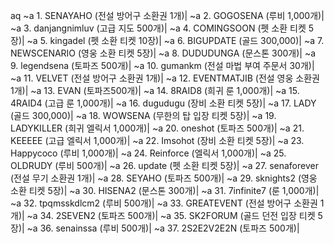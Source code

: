 aq ~a 1. SENAYAHO (전설 방어구 소환권 1개)|
~a 2. GOGOSENA (루비 1,000개)|
~a 3. danjangnimluv (고급 지도 500개)|
~a 4. COMINGSOON (펫 소환 티켓 5장)|
~a 5. kingadel (펫 소환 티켓 10장)|
~a 6. BIGUPDATE (골드 300,000)|
~a 7. NEWSCENARIO (영웅 소환 티켓 5장)|
~a 8. DUDUDUNGA (문스톤 300개)|
~a 9. legendsena (토파즈 500개)|
~a 10. gumankm (전설 마법 부여 주문서 30개)|
~a 11. VELVET (전설 방어구 소환권 1개)|
~a 12. EVENTMATJIB (전설 영웅 소환권 1개)|
~a 13. EVAN (토파즈500개)|
~a 14. 8RAID8 (희귀 룬 1,000개)|
~a 15. 4RAID4 (고급 룬 1,000개)|
~a 16. dugudugu (장비 소환 티켓 5장)|
~a 17. LADY (골드 300,000)|
~a 18. WOWSENA (무한의 탑 입장 티켓 5장)|
~a 19. LADYKILLER (희귀 엘릭서 1,000개)|
~a 20. oneshot (토파즈 500개)|
~a 21. KEEEEE (고급 엘릭서 1,000개)|
~a 22. ​Imsohot (장비 소환 티켓 5장)|
~a 23. Happycoco (루비 1,000개)|
~a 24. Reinforce (엘릭서 1,000개)|
~a 25. OLDRUDY (루비 500개)|
~a 26. update (펫 소환 티켓 5장)|
~a 27. senaforever (전설 무기 소환권 1개)|
~a 28. SEYAHO (토파즈 500개)|
~a 29. sknights2 (영웅 소환 티켓 5장)|
~a 30. HISENA2 (문스톤 300개)|
~a 31. 7infinite7 (룬 1,000개)|
~a 32. tpqmsskdlcm2 (루비 500개)|
~a 33. GREATEVENT (전설 방어구 소환권 1개)|
~a 34. 2SEVEN2 (토파즈 500개)|
~a 35. SK2FORUM (골드 던전 입장 티켓 5장)|
~a 36. senainssa (루비 500개)|
~a 37. 2S2E2V2E2N (토파즈 500개)|
